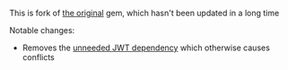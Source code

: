 This is fork of [the original][] gem, which hasn't been updated in a long time

Notable changes:

- Removes the [unneeded JWT dependency][JWT] which otherwise causes conflicts

[the original]: https://github.com/intuit/oauth-rubyclient
[JWT]: https://github.com/intuit/oauth-rubyclient/pull/3
